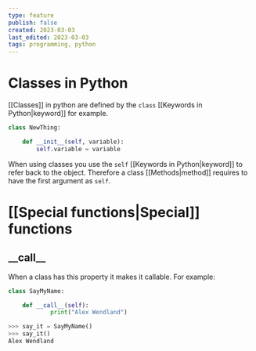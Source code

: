 ```yaml
---
type: feature
publish: false
created: 2023-03-03
last_edited: 2023-03-03
tags: programming, python
---
```

# Classes in Python

[[Classes]] in python are defined by the `class` [[Keywords in Python|keyword]] for example.

```python
class NewThing:

	def __init__(self, variable):
		self.variable = variable
```

When using classes you use the `self` [[Keywords in Python|keyword]] to refer back to the object. Therefore a class [[Methods|method]] requires to have the first argument as `self`.

# [[Special functions|Special]] functions

## \_\_call\_\_

When a class has this property it makes it callable. For example:

```python
class SayMyName:

	def __call__(self):
			print("Alex Wendland")

>>> say_it = SayMyName()
>>> say_it()
Alex Wendland
```
